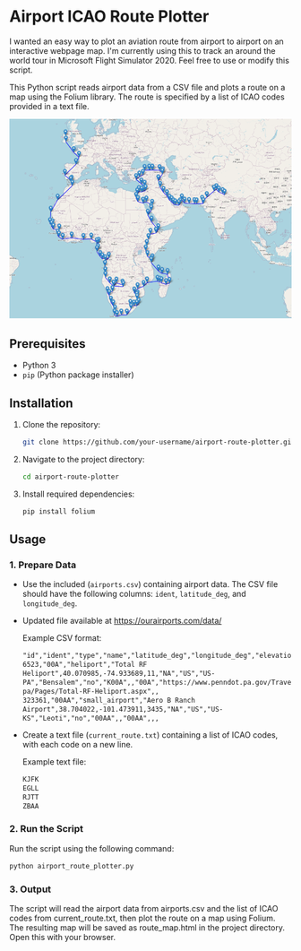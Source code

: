 # Airport ICAO Route Plotter

I wanted an easy way to plot an aviation route from airport to airport on an interactive webpage map.
I'm currently using this to track an around the world tour in Microsoft Flight Simulator 2020.
Feel free to use or modify this script.

This Python script reads airport data from a CSV file and plots a route on a map using the Folium library. The route is specified by a list of ICAO codes provided in a text file.

![my_route](sample.png)

## Prerequisites

- Python 3
- `pip` (Python package installer)

## Installation

1. Clone the repository:

    ```bash
    git clone https://github.com/your-username/airport-route-plotter.git
    ```

2. Navigate to the project directory:

    ```bash
    cd airport-route-plotter
    ```

3. Install required dependencies:

    ```bash
    pip install folium
    ```

## Usage

### 1. Prepare Data

- Use the included (`airports.csv`) containing airport data. The CSV file should have the following columns: `ident`, `latitude_deg`, and `longitude_deg`.  

- Updated file available at https://ourairports.com/data/

    Example CSV format:

    ```csv
    "id","ident","type","name","latitude_deg","longitude_deg","elevation_ft","continent","iso_country","iso_region","municipality","scheduled_service","gps_code","iata_code","local_code","home_link","wikipedia_link","keywords"
    6523,"00A","heliport","Total RF Heliport",40.070985,-74.933689,11,"NA","US","US-PA","Bensalem","no","K00A",,"00A","https://www.penndot.pa.gov/TravelInPA/airports-pa/Pages/Total-RF-Heliport.aspx",,
    323361,"00AA","small_airport","Aero B Ranch Airport",38.704022,-101.473911,3435,"NA","US","US-KS","Leoti","no","00AA",,"00AA",,,
    ```

- Create a text file (`current_route.txt`) containing a list of ICAO codes, with each code on a new line.

    Example text file:

    ```plaintext
    KJFK
    EGLL
    RJTT
    ZBAA
    ```

### 2. Run the Script

Run the script using the following command:

```bash
python airport_route_plotter.py
```

### 3. Output

The script will read the airport data from airports.csv and the list of ICAO codes from current_route.txt, then plot the route on a map using Folium.  
The resulting map will be saved as route_map.html in the project directory. Open this with your browser.  
